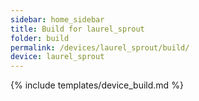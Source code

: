 ```yaml
---
sidebar: home_sidebar
title: Build for laurel_sprout
folder: build
permalink: /devices/laurel_sprout/build/
device: laurel_sprout
---
```

{% include templates/device_build.md %}
